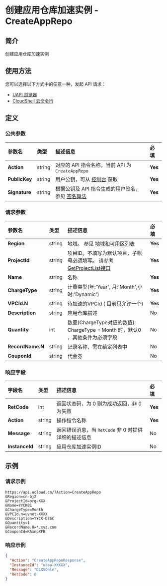 # 创建应用仓库加速实例 - CreateAppRepo

## 简介

创建应用仓库加速实例






## 使用方法

您可以选择以下方式中的任意一种，发起 API 请求：
- [UAPI 浏览器](https://console.ucloud.cn/uapi/detail?id=CreateAppRepo)
- [CloudShell 云命令行](https://shell.ucloud.cn/)


## 定义

### 公共参数

| 参数名 | 类型 | 描述信息 | 必填 |
|:---|:---|:---|:---|
| **Action**     | string  | 对应的 API 指令名称，当前 API 为 `CreateAppRepo`                        | **Yes** |
| **PublicKey**  | string  | 用户公钥，可从 [控制台](https://console.ucloud.cn/uapi/apikey) 获取                                             | **Yes** |
| **Signature**  | string  | 根据公钥及 API 指令生成的用户签名，参见 [签名算法](api/summary/signature.md)  | **Yes** |

### 请求参数

| 参数名 | 类型 | 描述信息 | 必填 |
|:---|:---|:---|:---|
| **Region** | string | 地域。 参见 [地域和可用区列表](https://docs.ucloud.cn/api/summary/regionlist) |**Yes**|
| **ProjectId** | string | 项目ID。不填写为默认项目，子帐号必须填写。 请参考[GetProjectList接口](https://docs.ucloud.cn/api/summary/get_project_list) |**Yes**|
| **Name** | string | 名称 |**Yes**|
| **ChargeType** | string | 计费类型(年:'Year', 月:'Month',小时:'Dynamic') |**Yes**|
| **VPCId.N** | string | 待加速的VPCId ( 目前只允许一个) |**Yes**|
| **Description** | string | 应用仓库描述 |No|
| **Quantity** | int | 数量(ChargeType对应的数值): ChargeType = Month 时，默认0 ，其他条件为必须字段 |No|
| **RecordName.N** | string | 记录名称，需在给定列表中 |No|
| **CouponId** | string | 代金券 |No|

### 响应字段

| 字段名 | 类型 | 描述信息 | 必填 |
|:---|:---|:---|:---|
| **RetCode** | int | 返回状态码，为 0 则为成功返回，非 0 为失败 |**Yes**|
| **Action** | string | 操作指令名称 |**Yes**|
| **Message** | string | 返回错误消息，当 `RetCode` 非 0 时提供详细的描述信息 |No|
| **InstanceId** | string | 应用仓库加速实例ID |No|




## 示例

### 请求示例
    
```
https://api.ucloud.cn/?Action=CreateAppRepo
&Region=cn-bj2
&ProjectId=org-XXX
&Name=YYCK01
&ChargeType=Month
&VPCId.n=uvnet-XXXX
&Description=YYCK-DESC
&Quantity=1
&RecordName.0=*.xyz.com
&CouponId=KAxnpXFB
```

### 响应示例
    
```json
{
  "Action": "CreateAppRepoResponse",
  "InstanceId": "uaaa-XXXXX",
  "Message": "DLXSOhln",
  "RetCode": 0
}
```





